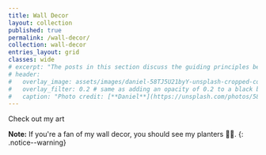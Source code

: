 ```yaml
---
title: Wall Decor
layout: collection
published: true
permalink: /wall-decor/
collection: wall-decor
entries_layout: grid
classes: wide
# excerpt: "The posts in this section discuss the guiding principles behind the Nihongo Journey framework. Think of these as the mindset underlying the site."
# header:
#   overlay_image: assets/images/daniel-58TJ5U21byY-unsplash-cropped-compressed.jpg
#   overlay_filter: 0.2 # same as adding an opacity of 0.2 to a black background
#   caption: "Photo credit: [**Daniel**](https://unsplash.com/photos/58TJ5U21byY)"
---
```

Check out my art

**Note:** If you're a fan of my wall decor, you should see my planters 🌵😊. 
{: .notice--warning}